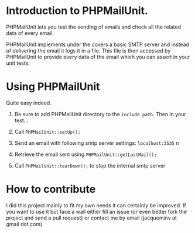# Introduction to PHPMailUnit.

PHPMailUnit lets you test the sending of emails and check all the related data
of every email.

PHPMailUnit implements under the covers a basic SMTP server and instead of
delivering the email it logs it in a file. This file is then accessed by PHPMailUnit
to provide every data of the email which you can assert in your unit tests.

# Using PHPMailUnit

Quite easy indeed.

1. Be sure to add PHPMailUnit directory to the `include_path`. Then in your test...

2. Call `PHPMailUnit::setUp();`

3. Send an email with following smtp server settings: `localhost:3535`
n
4. Retrieve the email sent using `PHPMailUnit::getLastMail();`

5. Call `PHPMailUnit::tearDown();` to stop the internal smtp server

# How to contribute

I did this project mainly to fit my own needs it can certainly be improved. If
you want to use it but face a wall either fill an issue (or even better fork the
project and send a pull request) or contact me by email (jacqueminv at gmail dot com)